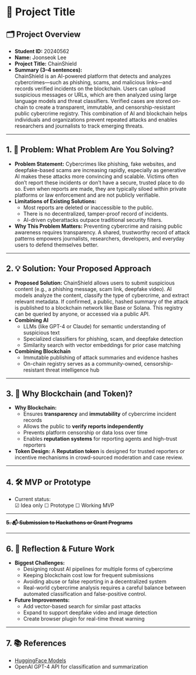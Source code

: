 # 🚀 Project Title

## 🗂️ Project Overview
- **Student ID:** 20240562  
- **Name:** Joonseok Lee  
- **Project Title:** ChainShield  
- **Summary (3–4 sentences):**  
  ChainShield is an AI-powered platform that detects and analyzes cybercrimes—such as phishing, scams, and malicious links—and records verified incidents on the blockchain. Users can upload suspicious messages or URLs, which are then analyzed using large language models and threat classifiers. Verified cases are stored on-chain to create a transparent, immutable, and censorship-resistant public cybercrime registry. This combination of AI and blockchain helps individuals and organizations prevent repeated attacks and enables researchers and journalists to track emerging threats.

---

## 1. 🧩 Problem: What Problem Are You Solving?
* **Problem Statement:**
  Cybercrimes like phishing, fake websites, and deepfake-based scams are increasing rapidly, especially as generative AI makes these attacks more convincing and scalable. Victims often don’t report these incidents or don’t have a secure, trusted place to do so. Even when reports are made, they are typically siloed within private platforms or law enforcement and are not publicly verifiable.
* **Limitations of Existing Solutions:**
  * Most reports are deleted or inaccessible to the public.
  * There is no decentralized, tamper-proof record of incidents.
  * AI-driven cyberattacks outpace traditional security filters.
* **Why This Problem Matters:**
  Preventing cybercrime and raising public awareness requires transparency. A shared, trustworthy record of attack patterns empowers journalists, researchers, developers, and everyday users to defend themselves better.
  
---

## 2. 💡 Solution: Your Proposed Approach
* **Proposed Solution:**
  ChainShield allows users to submit suspicious content (e.g., a phishing message, scam link, deepfake video). AI models analyze the content, classify the type of cybercrime, and extract relevant metadata. If confirmed, a public, hashed summary of the attack is published to a blockchain network like Base or Solana. This registry can be queried by anyone, or accessed via a public API.
* **Combining AI**
  * LLMs (like GPT-4 or Claude) for semantic understanding of suspicious text
  * Specialized classifiers for phishing, scam, and deepfake detection
  * Similarity search with vector embeddings for prior case matching
* **Combining Blockchain**
  * Immutable publishing of attack summaries and evidence hashes
  * On-chain registry serves as a community-owned, censorship-resistant threat intelligence hub
  
---

## 3. 🔗 Why Blockchain (and Token)?
* **Why Blockchain:**
  * Ensures **transparency** and **immutability** of cybercrime incident records
  * Allows the public to **verify reports independently**
  * Prevents platform censorship or data loss over time
  * Enables **reputation systems** for reporting agents and high-trust reporters
* **Token Design:**
  A **Reputation token** is designed for trusted reporters or incentive mechanisms in crowd-sourced moderation and case review.
---

## 4. 🛠️ MVP or Prototype
- Current status:  
  ☑ Idea only ☐ Prototype ☐ Working MVP  

---

**~~5. 📬 Submission to Hackathons or Grant Programs~~**


---

## 6. 🤔 Reflection & Future Work
* **Biggest Challenges:**
  * Designing robust AI pipelines for multiple forms of cybercrime
  * Keeping blockchain cost low for frequent submissions
  * Avoiding abuse or false reporting in a decentralized system
  * Real-world cybercrime analysis requires a careful balance between automated classification and false-positive control.
* **Future Improvements:**
  * Add vector-based search for similar past attacks
  * Expand to support deepfake video and image detection
  * Create browser plugin for real-time threat warning

---

## 7. 📚 References
- [HuggingFace Models](https://huggingface.co/models)
- OpenAI GPT-4 API for classification and summarization

